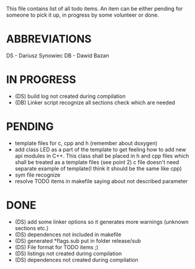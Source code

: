 This file contains list of all todo items. An item can be either pending for
someone to pick it up, in progress by some volunteer or done.

ABBREVIATIONS
==============
DS - Dariusz Synowiec
DB - Dawid Bazan

IN PROGRESS
==============
* (DS) build log not created during compilation
* (DB) Linker script recognize all sections check which are needed

PENDING
==============
* template files for c, cpp and h (remember about doxygen)
* add class LED as a part of the template to get feeling how to add new api
  modules in C++. This class shall be placed in h and cpp files which shall be
  treated as a template files (see point 2) c file doesn't need separate
  example of template(I think it should be the same like cpp) 
* sym file recognize
* resolve TODO items in makefile saying about not described parameter

DONE
==============
* (DS) add some linker options so it generates more warnings (unknown sections etc.)
* (DS) dependences not included in makefile
* (DS) generated *flags.sub put in folder release/sub 
* (DS) File format for TODO items ;)
* (DS) listings not created during compilation
* (DS) dependences not created during compilation

